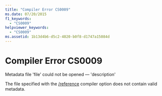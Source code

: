 ```yaml
---
title: "Compiler Error CS0009"
ms.date: 07/20/2015
f1_keywords: 
  - "CS0009"
helpviewer_keywords: 
  - "CS0009"
ms.assetid: 1b13d4b6-d5c2-4020-b0f8-d1747a15084d
---
```

# Compiler Error CS0009
Metadata file 'file' could not be opened — 'description'  
  
 The file specified with the [/reference](../language-reference/compiler-options/reference-compiler-option.md) compiler option does not contain valid metadata.

